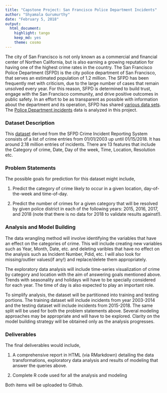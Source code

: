 ```yaml
---
title: "Capstone Project: San Francisco Police Department Incidents"
author: "Shyamala Gurumurthy"
date: "February 5, 2018"
output: 
  html_document: 
    highlight: tango
    keep_md: yes
    theme: cosmo
---
```




The city of San Francisco is not only known as a commercial and financial center of Northen California, but is also earning a growing reputation for having one of the highest crime rates in the country. The San Francisco Police Department (SFPD) is the city police department of San Francisco, that serves an estimated population of 1.2 million. The SFPD has been frequently met with criticism, due to the large number of cases that remain unsolved every year. For this reason, SFPD is determined to build trust, engage with the San Francisco community, and drive positive outcomes in public safety. In an effort to be as transparent as possible with information about the department and its operation, SFPD has shared [various data sets](https://data.sfgov.org/browse?Department-Metrics_Publishing-Department=Police%20Department). The [Police Department incidents](https://data.sfgov.org/Public-Safety/Police-Department-Incidents/tmnf-yvry) data is analyzed in this project.


### Dataset Description

This [dataset](https://data.sfgov.org/Public-Safety/Police-Department-Incidents/tmnf-yvry) derived from the SFPD Crime Incident Reporting System consists of a list of crime entries from 01/01/2003 up until 01/15/2018. It has around 2.18 million entries of incidents. There are 13 features that include the Category of crime, Date, Day of the week, Time, Location, Resolution etc. 


### Problem Statements

The possible goals for prediction for this dataset might include,

1. Predict the category of crime likely to occur in a given location, day-of-the-week and time-of-day.

2. Predict the number of crimes for a given category that will be resolved by given police district in each of the following years: 2015, 2016, 2017, and 2018 (note that there is no data for 2018 to validate results against!).

### Analysis and Model Building

The data wrangling method will involve identifying the variables that have an effect on the categories of crime. This will include creating new variables such as Year, Month, Date, etc. and deleting varibles that have no effect on the analysis such as Incident Number, Pdid, etc. I will also look for missing/outlier values(if any!) and replace/delete them appropriately.

The exploratory data analysis will include time-series visualization of crime by category and location with the aim of answering goals mentioned above. Trends with seasonality and holidays will have to be specially considered for each year. The time of day is also expected to play an important role.

To simplify analysis, the dataset will be partitioned into training and testing portions. The training dataset will include incidents from year 2003-2014 and the testing dataset will include incidents from 2015-2018. The same split will be used for both the problem statements above. Several modeling approaches may be appropriate and will have to be explored. Clarity on the model building strategy will be obtained only as the analysis progresses.


### Deliverables

The final deliverables would include,

1. A comprehensive report in HTML (via RMarkdown) detailing the data transformations, exploratory data analysis and results of modeling that answer the queries above.

2. Complete R code used for all the analysis and modeling

Both items will be uploaded to Github.

